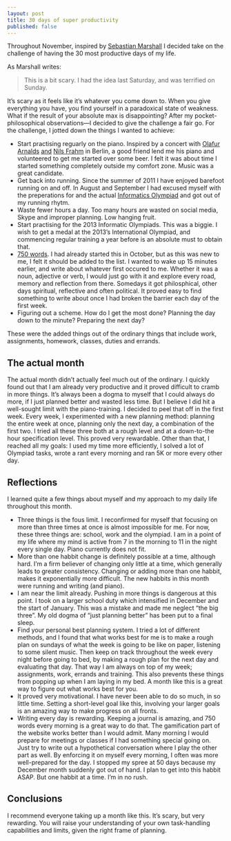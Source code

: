 ```yaml
---                                                                                                                                                                                                         
layout: post                                                                                                                                                                                                
title: 30 days of super productivity
published: false
---   
```


<div class="intro">
  Throughout November, inspired by <a href="http://sebastianmarshall.com/what-if-you-were-to-commit-to-having-the-most-productive-90-days-of-your-life">Sebastian Marshall</a>
  I decided take on the challenge of having the 30 most productive days of my
  life.
</div>

As Marshall writes:

> This is a bit scary. I had the idea last Saturday, and was terrified on
> Sunday.

It’s scary as it feels like it’s whatever you come down to. When you give
everything you have, you find yourself in a paradoxical state of weakness. What
if the result of your absolute max is disappointing? After my
  pocket-philosophical observations—I decided to give the challenge a fair go.
  For the challenge, I jotted down the things I wanted to achieve:

* Start practising reguarly on the piano. Inspired by a concert with [Olafur Arnalds](http://www.youtube.com/watch?v=0kYc55bXJFI)
  [and](http://www.youtube.com/watch?v=itErRn4T2no) [Nils Frahm](http://www.youtube.com/watch?v=wkbf1-cVUuY) 
  in Berlin, a good friend lend me his piano and volunteered to get me started
  over some beer. I felt it was about time I started something completely
  outside my comfort zone. Music
  was a great candidate.
*  Get back into running. Since the summer of 2011 I have enjoyed barefoot
   running on and off. In August and September I had excused myself with the
   preperations for and the actual [Informatics Olympiad](http://sirupsen.com/my-journey-to-the-international-olympiad-in-informatics/)
   and got out of my running rhytm.
* Waste fewer hours a day. Too many hours are wasted on social media, Skype and
  improper planning. Low hanging fruit.
* Start practising for the 2013 Informatic Olympiads. This was a biggie. I wish
  to get a medal at the 2013’s International Olympiad, and commencing regular
  training a year before is an absolute must to obtain that.
* [750 words](http://750words.com/). I had already started this in October, but
  as this was new to me, I felt it should be added to the list. I wanted to wake
  up 15 minutes earlier, and write about whatever first occured to me. Whether
  it was a noun, adjective or verb, I would just go with it and explore every
  road, memory and reflection from there. Somedays it got philosphical, other
  days spiritual, reflective and often political. It proved easy to find
  something to write about once I had broken the barrier each day of the first
  week.
* Figuring out a scheme. How do I get the most done? Planning the day down to
  the minute? Preparing the next day?

These were the added things out of the ordinary things that include work,
assignments, homework, classes, duties and errands.

## The actual month 

The actual month didn’t actually feel much out of the
ordinary. I quickly found out that I am already very productive and it proved
difficult to cramb in more things. It’s always been a dogma to myself that I
could always do more, if I just planned better and wasted less time. But I
believe I did hit a well-sought limit with the piano-training. I decided to peel
that off in the first week. Every week, I experimented with a new planning
method: planning the entire week at once, planning only the next day, a
combination of the first two. I tried all these three both at a rough level and
at a down-to-the hour specification level. This proved very rewardable. Other
than that, I reached all my goals: I used my time more efficiently, I solved a
lot of Olympiad tasks, wrote a rant every morning and ran 5K or more every other
day.

## Reflections 

I learned quite a few things about myself and my approach to my
daily life throughout this month.

* Three things is the fous limit. I reconfirmed for myself that focusing on more
  than three times at once is almost impossible for me. For now, these three
  things are: school, work and the olympiad. I am in a point of my life where my
  mind is active from 7 in the morning to 11 in the night every single day.
  Piano currently does not fit.
* More than one habbit change is definitely possible at a time, although hard.
  I’m a firm believer of changing only little at a time, which generally leads
  to greater consistency. Changing or adding more than one habbit, makes it
  exponentially more difficult. The new habbits in this month were running and
  writing (and piano).
* I am near the limit already. Pushing in more things is dangerous at this
  point. I took on a larger school duty which intensified in December and the
  start of January. This was a mistake and made me neglect “the big three”. My
  old dogma of “just planning better” has been put to a final sleep.
* Find your personal best planning system. I tried a lot of different methods,
  and I found that what works best for me is to make a rough plan on sundays of
  what the week is going to be like on paper, listening to some silent music.
  Then keep on track throughout the week every night before going to bed, by
  making a rough plan for the next day and evaluating that day. That way I am
  always on top of my week; assignments, work, errands and training. This also
  prevents these things from popping up when I am laying in my bed. A month like
  this is a great way to figure out what works best for you.
* It proved very motivational. I have never been able to do so much, in so
  little time. Setting a short-level goal like this, involving your larger goals
  is an amazing way to make progress on all fronts.
* Writing every day is rewarding. Keeping a journal is amazing, and 750 words
  every morning is a great way to do that. The gamification part of the website
  works better than I would admit. Many morning I would prepare for meetings or
  classes if I had something special going on. Just try to write out a
  hypothetical conversation where I play the other part as well. By enforcing it
  on myself every morning, I often was more well-prepared for the day. I stopped
  my spree at 50 days because my December month suddenly got out of hand. I plan
  to get into this habbit ASAP. But one habbit at a time. I’m in no rush.

## Conclusions

I recommend everyone taking up a month like this. It’s scary, but very
rewarding. You will raise your understanding of your own task-handling
capabilities and limits, given the right frame of planning.
